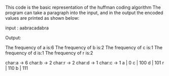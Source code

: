 This code is the basic representation of the huffman coding algorithm
The program can take a paragraph into the input, and in the output the encoded values are printed as shown below:

input : aabracadabra

Output:

The frequency of a is:6
The frequency of b is:2
The frequency of c is:1
The frequency of d is:1
The frequency of r is:2

char:a -> 6
char:b -> 2
char:r -> 2
char:d -> 1
char:c -> 1
  a   | 0
  c   | 100
  d   | 101
  r   | 110
  b   | 111
